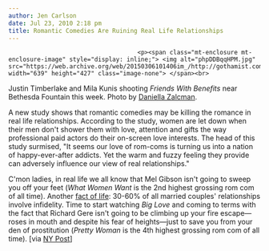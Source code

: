 ```yaml
---
author: Jen Carlson
date: Jul 23, 2010 2:18 pm
title: Romantic Comedies Are Ruining Real Life Relationships
---
```


	
										<p><span class="mt-enclosure mt-enclosure-image" style="display: inline;"> <img alt="phpDDBqqHPM.jpg" src="https://web.archive.org/web/20150306101406im_/http://gothamist.com/attachments/arts_jen/phpDDBqqHPM.jpg" width="639" height="427" class="image-none"> </span><br>
<span class="photo_caption">Justin Timberlake and Mila Kunis shooting <em>Friends With Benefits</em> near Bethesda Fountain this week. Photo by <a href="https://web.archive.org/web/20150306101406/http://www.flickr.com/photos/midnightquill/4816753010/"> Daniella Zalcman</a>.</span></p>

<p>A new study shows that romantic comedies may be killing the romance in real life relationships. According to the study, women are let down when their men don&apos;t shower them with love, attention and gifts the way professional paid actors do their on-screen love interests. The head of this study surmised, &quot;It seems our love of rom-coms is turning us into a nation of happy-ever-after addicts. Yet the warm and fuzzy feeling they provide can adversely influence our view of real relationships.&quot; </p>

<p>C&apos;mon ladies, in real life we all know that Mel Gibson isn&apos;t going to sweep you off your feet (<em>What Women Want</em> is the 2nd highest grossing rom com of all time). Another <a href="https://web.archive.org/web/20150306101406/http://www.truthaboutdeception.com/cheating-and-infidelity/stats-about-infidelity.html">fact of life</a>: 30-60% of all married couples&apos; relationships involve infidelity. Time to start watching <em>Big Love</em> and coming to terms with the fact that Richard Gere isn&apos;t going to be climbing up your fire escape&#x2014;roses in mouth and despite his fear of heights&#x2014;just to save you from your den of prostitution (<em>Pretty Woman</em> is the 4th highest grossing rom com of all time). [via <a href="https://web.archive.org/web/20150306101406/http://www.nypost.com/p/news/national/romantic_comedies_doom_love_EyxDzciI7n8vVccPGYHt0M?CMP=OTC-rss&amp;FEEDNAME=">NY Post</a>]</p>					
										
									
				